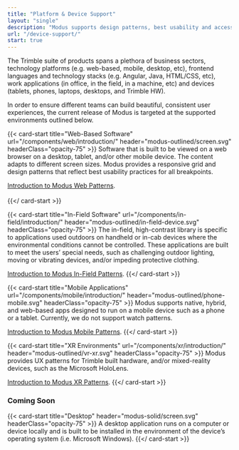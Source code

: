 ```yaml
---
title: "Platform & Device Support"
layout: "single"
description: "Modus supports design patterns, best usability and accessibility practices for products built across platforms."
url: "/device-support/"
start: true
---
```


The Trimble suite of products spans a plethora of business sectors, technology platforms (e.g. web-based, mobile, desktop, etc), frontend languages and technology stacks (e.g. Angular, Java, HTML/CSS, etc), work applications (in office, in the field, in a machine, etc) and devices (tablets, phones, laptops, desktops, and Trimble HW).

In order to ensure different teams can build beautiful, consistent user experiences, the current release of Modus is targeted at the supported environments outlined below.

<div class="row row-cols-md-2">

{{< card-start title="Web-Based Software" url="/components/web/introduction/" header="modus-outlined/screen.svg" headerClass="opacity-75" >}}
Software that is built to be viewed on a web browser on a desktop, tablet, and/or other mobile device. The content adapts to different screen sizes. Modus provides a responsive grid and design patterns that reflect best usability practices for all breakpoints.

[Introduction to Modus Web Patterns](/components/web/introduction/).<br><br>
{{</ card-start >}}

{{< card-start title="In-Field Software" url="/components/in-field/introduction/" header="modus-outlined/in-field-device.svg" headerClass="opacity-75" >}}
The in-field, high-contrast library is specific to applications used outdoors on handheld or in-cab devices where the environmental conditions cannot be controlled. These applications are built to meet the users’ special needs, such as challenging outdoor lighting, moving or vibrating devices, and/or impeding protective clothing.

[Introduction to Modus In-Field Patterns](/components/in-field/introduction/).
{{</ card-start >}}

</div>
<div class="row row-cols-md-2">

{{< card-start title="Mobile Applications" url="/components/mobile/introduction/" header="modus-outlined/phone-mobile.svg" headerClass="opacity-75" >}}
Modus supports native, hybrid, and web-based apps designed to run on a mobile device such as a phone or a tablet. Currently, we do not support watch patterns.

[Introduction to Modus Mobile Patterns](/components/mobile/introduction/).
{{</ card-start >}}

{{< card-start title="XR Environments" url="/components/xr/introduction/" header="modus-outlined/vr-xr.svg" headerClass="opacity-75" >}}
Modus provides UX patterns for Trimble built hardware, and/or mixed-reality devices, such as the Microsoft HoloLens.

[Introduction to Modus XR Patterns](/components/xr/introduction/).
{{</ card-start >}}

</div>

### Coming Soon

<div class="row">

{{< card-start title="Desktop" header="modus-solid/screen.svg" headerClass="opacity-75" >}}
A desktop application runs on a computer or device locally and is built to be installed in the environment of the device’s operating system (i.e. Microsoft Windows).
{{</ card-start >}}

</div>
